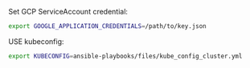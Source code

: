 Set GCP ServiceAccount credential:

```bash
export GOOGLE_APPLICATION_CREDENTIALS=/path/to/key.json
```

USE kubeconfig:

```bash
export KUBECONFIG=ansible-playbooks/files/kube_config_cluster.yml
```
